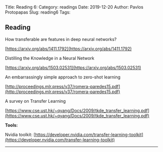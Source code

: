 Title: Reading 6: 
Category: readings
Date: 2019-12-20
Author: Pavlos Protopapas
Slug: reading6
Tags: 


## Reading

How transferable are features in deep neural networks?

[https://arxiv.org/abs/1411.1792](https://arxiv.org/abs/1411.1792)

Distilling the Knowledge in a Neural Network

[https://arxiv.org/abs/1503.02531](https://arxiv.org/abs/1503.02531)

An embarrassingly simple approach to zero-shot learning

[http://proceedings.mlr.press/v37/romera-paredes15.pdf](http://proceedings.mlr.press/v37/romera-paredes15.pdf)

A survey on Transfer Learning

[https://www.cse.ust.hk/~qyang/Docs/2009/tkde_transfer_learning.pdf](https://www.cse.ust.hk/~qyang/Docs/2009/tkde_transfer_learning.pdf)

**Tools:**

Nvidia toolkit: [https://developer.nvidia.com/transfer-learning-toolkit](https://developer.nvidia.com/transfer-learning-toolkit)
<hr>
